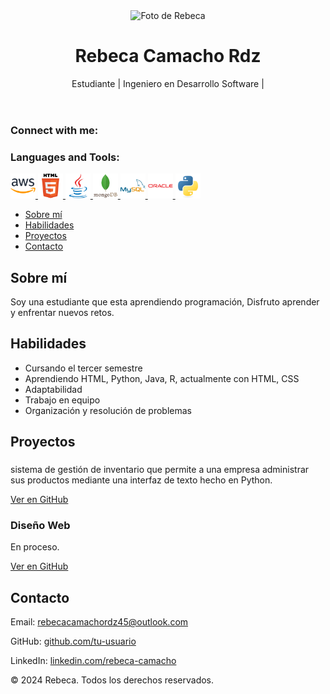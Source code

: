 <!DOCTYPE html>
<html lang="es">
<head>
  <meta charset="UTF-8">
  <meta name="viewport" content="width=device-width, initial-scale=1.0">
  
  <link rel="stylesheet" href="style.css">
</head>
<body>
  <header>
    <div class="header-container">
      <img src="![Imagen de WhatsApp 2024-12-06 a las 19 26 54_d3ea3a97](https://github.com/user-attachments/assets/c9460423-74b3-4df5-b435-39f4c69a65ce)
" alt="Foto de Rebeca" class="profile-pic">
      <h1>Rebeca Camacho Rdz</h1>
      <p>Estudiante | Ingeniero en Desarrollo Software | </p>
    </div>
  </header>
  <h3 align="left">Connect with me:</h3>
<p align="left">
</p>

<h3 align="left">Languages and Tools:</h3>
<p align="left"> <a href="https://aws.amazon.com" target="_blank" rel="noreferrer"> <img src="https://raw.githubusercontent.com/devicons/devicon/master/icons/amazonwebservices/amazonwebservices-original-wordmark.svg" alt="aws" width="40" height="40"/> </a> <a href="https://www.w3.org/html/" target="_blank" rel="noreferrer"> <img src="https://raw.githubusercontent.com/devicons/devicon/master/icons/html5/html5-original-wordmark.svg" alt="html5" width="40" height="40"/> </a> <a href="https://www.java.com" target="_blank" rel="noreferrer"> <img src="https://raw.githubusercontent.com/devicons/devicon/master/icons/java/java-original.svg" alt="java" width="40" height="40"/> </a> <a href="https://www.mongodb.com/" target="_blank" rel="noreferrer"> <img src="https://raw.githubusercontent.com/devicons/devicon/master/icons/mongodb/mongodb-original-wordmark.svg" alt="mongodb" width="40" height="40"/> </a> <a href="https://www.mysql.com/" target="_blank" rel="noreferrer"> <img src="https://raw.githubusercontent.com/devicons/devicon/master/icons/mysql/mysql-original-wordmark.svg" alt="mysql" width="40" height="40"/> </a> <a href="https://www.oracle.com/" target="_blank" rel="noreferrer"> <img src="https://raw.githubusercontent.com/devicons/devicon/master/icons/oracle/oracle-original.svg" alt="oracle" width="40" height="40"/> </a> <a href="https://www.python.org" target="_blank" rel="noreferrer"> <img src="https://raw.githubusercontent.com/devicons/devicon/master/icons/python/python-original.svg" alt="python" width="40" height="40"/> </a> </p>

  <nav>
    <ul>
      <li><a href="#sobre-mi">Sobre mí</a></li>
      <li><a href="#habilidades">Habilidades</a></li>
      <li><a href="#proyectos">Proyectos</a></li>
      <li><a href="#contacto">Contacto</a></li>
    </ul>
  </nav>
  <main>
    <section id="sobre-mi">
      <h2>Sobre mí</h2>
      <p>Soy una estudiante que esta aprendiendo programación,  Disfruto aprender y enfrentar nuevos retos.</p>
    </section>
    <section id="habilidades">
      <h2>Habilidades</h2>
      <ul>
        <li>Cursando el tercer semestre</li>
        <li>Aprendiendo HTML, Python, Java, R, actualmente con HTML, CSS</li>
        <li>Adaptabilidad</li>
        <li>Trabajo en equipo</li>
        <li>Organización y resolución de problemas</li>
      </ul>
    </section>
    <section id="proyectos">
      <h2>Proyectos</h2>
      <div class="project">
        <h3></h3>
        <p>sistema de gestión de inventario que permite a una empresa
administrar sus productos mediante una interfaz de texto hecho en Python.</p>
        <a href="https://github.com/tu-usuario/proyecto-rstudio" target="_blank">Ver en GitHub</a>
      </div>
      <div class="project">
        <h3>Diseño Web</h3>
        <p>En proceso.</p>
        <a href="https://github.com/tu-usuario/cv-web" target="_blank">Ver en GitHub</a>
      </div>
    </section>
    <section id="contacto">
      <h2>Contacto</h2>
      <p>Email: <a href="mailto:rebecacamachordz45@outlook.com">rebecacamachordz45@outlook.com</a></p>
      <p>GitHub: <a href="https://github.com/tu-usuario" target="_blank">github.com/tu-usuario</a></p>
      <p>LinkedIn: <a href="https://www.linkedin.com/in/rebeca-camacho-b1533432b/" target="_blank">linkedin.com/rebeca-camacho</a></p>
    </section>
  </main>
  <footer>
    <p>© 2024 Rebeca. Todos los derechos reservados.</p>
  </footer>
</body>
</html>
